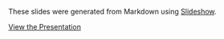 These slides were generated from Markdown using [Slideshow](http://slideshow-s9.github.io/).

[View the Presentation](./java-vs-javascript.html)